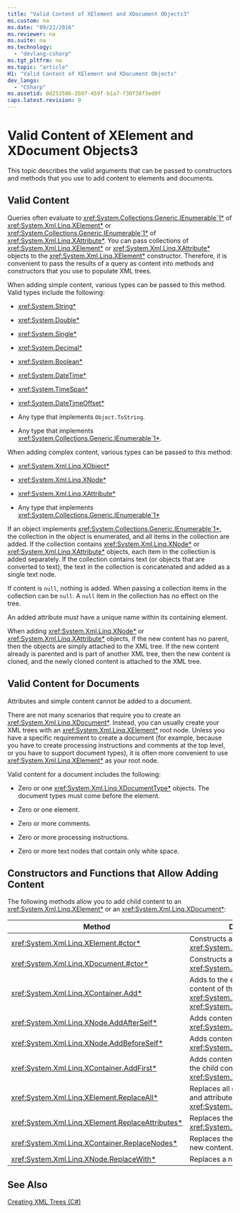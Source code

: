 ```yaml
---
title: "Valid Content of XElement and XDocument Objects3"
ms.custom: na
ms.date: "09/22/2016"
ms.reviewer: na
ms.suite: na
ms.technology: 
  - "devlang-csharp"
ms.tgt_pltfrm: na
ms.topic: "article"
H1: "Valid Content of XElement and XDocument Objects"
dev_langs: 
  - "CSharp"
ms.assetid: 0d253586-2b97-459f-b1a7-f30f38f3ed9f
caps.latest.revision: 9
---
```

# Valid Content of XElement and XDocument Objects3
This topic describes the valid arguments that can be passed to constructors and methods that you use to add content to elements and documents.  
  
## Valid Content  
 Queries often evaluate to <xref:System.Collections.Generic.IEnumerable`1*> of <xref:System.Xml.Linq.XElement*> or <xref:System.Collections.Generic.IEnumerable`1*> of <xref:System.Xml.Linq.XAttribute*>. You can pass collections of <xref:System.Xml.Linq.XElement*> or <xref:System.Xml.Linq.XAttribute*> objects to the <xref:System.Xml.Linq.XElement*> constructor. Therefore, it is convenient to pass the results of a query as content into methods and constructors that you use to populate XML trees.  
  
 When adding simple content, various types can be passed to this method. Valid types include the following:  
  
-   <xref:System.String*>  
  
-   <xref:System.Double*>  
  
-   <xref:System.Single*>  
  
-   <xref:System.Decimal*>  
  
-   <xref:System.Boolean*>  
  
-   <xref:System.DateTime*>  
  
-   <xref:System.TimeSpan*>  
  
-   <xref:System.DateTimeOffset*>  
  
-   Any type that implements `Object.ToString`.  
  
-   Any type that implements <xref:System.Collections.Generic.IEnumerable`1*>.  
  
 When adding complex content, various types can be passed to this method:  
  
-   <xref:System.Xml.Linq.XObject*>  
  
-   <xref:System.Xml.Linq.XNode*>  
  
-   <xref:System.Xml.Linq.XAttribute*>  
  
-   Any type that implements <xref:System.Collections.Generic.IEnumerable`1*>  
  
 If an object implements <xref:System.Collections.Generic.IEnumerable`1*>, the collection in the object is enumerated, and all items in the collection are added. If the collection contains <xref:System.Xml.Linq.XNode*> or <xref:System.Xml.Linq.XAttribute*> objects, each item in the collection is added separately. If the collection contains text (or objects that are converted to text), the text in the collection is concatenated and added as a single text node.  
  
 If content is `null`, nothing is added. When passing a collection items in the collection can be `null`. A `null` item in the collection has no effect on the tree.  
  
 An added attribute must have a unique name within its containing element.  
  
 When adding <xref:System.Xml.Linq.XNode*> or <xref:System.Xml.Linq.XAttribute*> objects, if the new content has no parent, then the objects are simply attached to the XML tree. If the new content already is parented and is part of another XML tree, then the new content is cloned, and the newly cloned content is attached to the XML tree.  
  
## Valid Content for Documents  
 Attributes and simple content cannot be added to a document.  
  
 There are not many scenarios that require you to create an <xref:System.Xml.Linq.XDocument*>. Instead, you can usually create your XML trees with an <xref:System.Xml.Linq.XElement*> root node. Unless you have a specific requirement to create a document (for example, because you have to create processing instructions and comments at the top level, or you have to support document types), it is often more convenient to use <xref:System.Xml.Linq.XElement*> as your root node.  
  
 Valid content for a document includes the following:  
  
-   Zero or one <xref:System.Xml.Linq.XDocumentType*> objects. The document types must come before the element.  
  
-   Zero or one element.  
  
-   Zero or more comments.  
  
-   Zero or more processing instructions.  
  
-   Zero or more text nodes that contain only white space.  
  
## Constructors and Functions that Allow Adding Content  
 The following methods allow you to add child content to an <xref:System.Xml.Linq.XElement*> or an <xref:System.Xml.Linq.XDocument*>:  
  
|Method|Description|  
|------------|-----------------|  
|<xref:System.Xml.Linq.XElement.#ctor*>|Constructs an <xref:System.Xml.Linq.XElement*>.|  
|<xref:System.Xml.Linq.XDocument.#ctor*>|Constructs a <xref:System.Xml.Linq.XDocument*>.|  
|<xref:System.Xml.Linq.XContainer.Add*>|Adds to the end of the child content of the <xref:System.Xml.Linq.XElement*> or <xref:System.Xml.Linq.XDocument*>.|  
|<xref:System.Xml.Linq.XNode.AddAfterSelf*>|Adds content after the <xref:System.Xml.Linq.XNode*>.|  
|<xref:System.Xml.Linq.XNode.AddBeforeSelf*>|Adds content before the <xref:System.Xml.Linq.XNode*>.|  
|<xref:System.Xml.Linq.XContainer.AddFirst*>|Adds content at the beginning of the child content of the <xref:System.Xml.Linq.XContainer*>.|  
|<xref:System.Xml.Linq.XElement.ReplaceAll*>|Replaces all content (child nodes and attributes) of an <xref:System.Xml.Linq.XElement*>.|  
|<xref:System.Xml.Linq.XElement.ReplaceAttributes*>|Replaces the attributes of an <xref:System.Xml.Linq.XElement*>.|  
|<xref:System.Xml.Linq.XContainer.ReplaceNodes*>|Replaces the children nodes with new content.|  
|<xref:System.Xml.Linq.XNode.ReplaceWith*>|Replaces a node with new content.|  
  
## See Also  
 [Creating XML Trees (C#)](../VS_csharp/creating-xml-trees--csharp-.md)